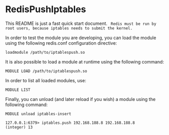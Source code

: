# RedisPushIptables

This README is just a fast quick start document.
` Redis must be run by root users, because iptables needs to submit the kernel.`

In order to test the module you are developing, you can load the module using the following redis.conf configuration directive:

```
loadmodule /path/to/iptablespush.so
```

It is also possible to load a module at runtime using the following command:

```
MODULE LOAD /path/to/iptablespush.so
```

In order to list all loaded modules, use:

```
MODULE LIST
```

Finally, you can unload (and later reload if you wish) a module using the following command:

```
MODULE unload iptables-insert
```
```
127.0.0.1:6379> iptables.push 192.168.188.8 192.168.188.8
(integer) 13
```


